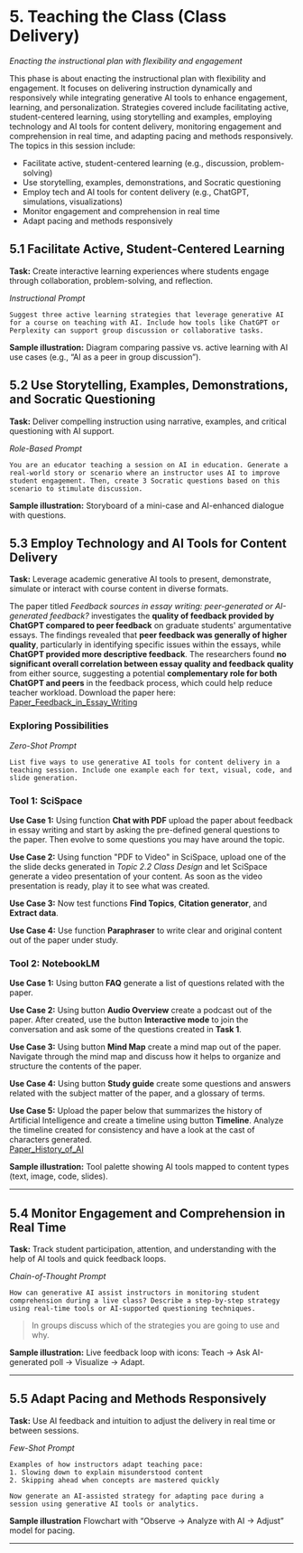 
# 5. Teaching the Class (Class Delivery)  
_*Enacting the instructional plan with flexibility and engagement*_

This phase is about enacting the instructional plan with flexibility and engagement. It focuses on delivering instruction dynamically and responsively while integrating generative AI tools to enhance engagement, learning, and personalization. Strategies covered include facilitating active, student-centered learning, using storytelling and examples, employing technology and AI tools for content delivery, monitoring engagement and comprehension in real time, and adapting pacing and methods responsively. The topics in this session include:

- Facilitate active, student-centered learning (e.g., discussion, problem-solving)  
- Use storytelling, examples, demonstrations, and Socratic questioning  
- Employ tech and AI tools for content delivery (e.g., ChatGPT, simulations, visualizations)  
- Monitor engagement and comprehension in real time  
- Adapt pacing and methods responsively  

## 5.1 Facilitate Active, Student-Centered Learning

**Task:** 
Create interactive learning experiences where students engage through collaboration, problem-solving, and reflection.

*Instructional Prompt*
```
Suggest three active learning strategies that leverage generative AI for a course on teaching with AI. Include how tools like ChatGPT or Perplexity can support group discussion or collaborative tasks.
```

**Sample illustration:** Diagram comparing passive vs. active learning with AI use cases (e.g., “AI as a peer in group discussion”).

## 5.2 Use Storytelling, Examples, Demonstrations, and Socratic Questioning

**Task:**
Deliver compelling instruction using narrative, examples, and critical questioning with AI support.

*Role-Based Prompt*
```
You are an educator teaching a session on AI in education. Generate a real-world story or scenario where an instructor uses AI to improve student engagement. Then, create 3 Socratic questions based on this scenario to stimulate discussion.
```

**Sample illustration:** Storyboard of a mini-case and AI-enhanced dialogue with questions.

## 5.3 Employ Technology and AI Tools for Content Delivery

**Task:**
Leverage academic generative AI tools to present, demonstrate, simulate or interact with course content in diverse formats.

The paper titled _Feedback sources in essay writing: peer-generated or AI-generated feedback?_ investigates the **quality of feedback provided by ChatGPT compared to peer feedback** on graduate students' argumentative essays. The findings revealed that **peer feedback was generally of higher quality**, particularly in identifying specific issues within the essays, while **ChatGPT provided more descriptive feedback**.  The researchers found **no significant overall correlation between essay quality and feedback quality** from either source, suggesting a potential **complementary role for both ChatGPT and peers** in the feedback process, which could help reduce teacher workload.
Download the paper here: [Paper_Feedback_in_Essay_Writing](./Data/Feedbacksourcesinessaywriting.pdf) <br>

### Exploring Possibilities
*Zero-Shot Prompt*
```
List five ways to use generative AI tools for content delivery in a teaching session. Include one example each for text, visual, code, and slide generation.
```

### Tool 1: SciSpace
**Use Case 1:** Using function **Chat with PDF** upload the paper about feedback in essay writing and start by asking the pre-defined general questions to the paper. Then evolve to some questions you may have around the topic. <br>

**Use Case 2:** Using function "PDF to Video" in SciSpace, upload one of the the slide decks generated in _Topic 2.2 Class Design_ and let SciSpace generate a video presentation of your content. As soon as the video presentation is ready, play it to see what was created. <br> 

**Use Case 3:** Now test functions **Find Topics**, **Citation generator**, and **Extract data**.

**Use Case 4:** Use function **Paraphraser** to write clear and original content out of the paper under study.

### Tool 2: NotebookLM
**Use Case 1:** Using button **FAQ** generate a list of questions related with the paper. <br>

**Use Case 2:** Using button **Audio Overview** create a podcast out of the paper. After created, use the button **Interactive mode** to join the conversation and ask some of the questions created in **Task 1**. <br>

**Use Case 3:** Using button **Mind Map** create a mind map out of the paper. Navigate through the mind map and discuss how it helps to organize and structure the contents of the paper. <br>

**Use Case 4:** Using button **Study guide** create some questions and answers related with the subject matter of the paper, and a glossary of terms. <br>

**Use Case 5:** Upload the paper below that summarizes the history of Artificial Intelligence and create a timeline using button **Timeline**. Analyze the timeline created for consistency and have a look at the cast of characters generated. <br>
[Paper_History_of_AI](./Data/HistoryofAI.pdf) <br>

**Sample illustration:** Tool palette showing AI tools mapped to content types (text, image, code, slides).

---

## 5.4 Monitor Engagement and Comprehension in Real Time

**Task:**
Track student participation, attention, and understanding with the help of AI tools and quick feedback loops.

*Chain-of-Thought Prompt*
```
How can generative AI assist instructors in monitoring student comprehension during a live class? Describe a step-by-step strategy using real-time tools or AI-supported questioning techniques.
```

> In groups discuss which of the strategies you are going to use and why.

**Sample illustration:** Live feedback loop with icons: Teach → Ask AI-generated poll → Visualize → Adapt.

---

## 5.5 Adapt Pacing and Methods Responsively

**Task:**
Use AI feedback and intuition to adjust the delivery in real time or between sessions.

*Few-Shot Prompt*
```
Examples of how instructors adapt teaching pace:
1. Slowing down to explain misunderstood content
2. Skipping ahead when concepts are mastered quickly

Now generate an AI-assisted strategy for adapting pace during a session using generative AI tools or analytics.
```

**Sample illustration** Flowchart with “Observe → Analyze with AI → Adjust” model for pacing.

---
